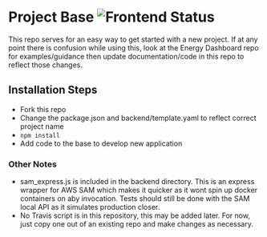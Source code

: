 # Project Base ![Frontend Status](https://github.com/OSU-Sustainability-Office/sustainability-kiosks/actions/workflows/gh-deploy.yml/badge.svg)

This repo serves for an easy way to get started with a new project. If at any point there is confusion while using this, look at the Energy Dashboard repo for examples/guidance then update documentation/code in this repo to reflect those changes.

## Installation Steps

- Fork this repo
- Change the package.json and backend/template.yaml to reflect correct project name
- `npm install`
- Add code to the base to develop new application

### Other Notes

- sam_express.js is included in the backend directory. This is an express wrapper for AWS SAM which makes it quicker as it wont spin up docker containers on aby invocation. Tests should still be done with the SAM local API as it simulates production closer.
- No Travis script is in this repository, this may be added later. For now, just copy one out of an existing repo and make changes as necessary.
